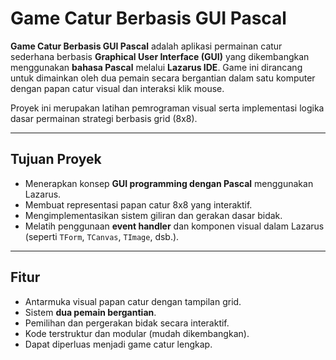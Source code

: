 # Game Catur Berbasis GUI Pascal

**Game Catur Berbasis GUI Pascal** adalah aplikasi permainan catur sederhana berbasis **Graphical User Interface (GUI)** yang dikembangkan menggunakan **bahasa Pascal** melalui **Lazarus IDE**. Game ini dirancang untuk dimainkan oleh dua pemain secara bergantian dalam satu komputer dengan papan catur visual dan interaksi klik mouse.

Proyek ini merupakan latihan pemrograman visual serta implementasi logika dasar permainan strategi berbasis grid (8x8).

---

## Tujuan Proyek

- Menerapkan konsep **GUI programming dengan Pascal** menggunakan Lazarus.
- Membuat representasi papan catur 8x8 yang interaktif.
- Mengimplementasikan sistem giliran dan gerakan dasar bidak.
- Melatih penggunaan **event handler** dan komponen visual dalam Lazarus (seperti `TForm`, `TCanvas`, `TImage`, dsb.).

---

## Fitur

- Antarmuka visual papan catur dengan tampilan grid.
- Sistem **dua pemain bergantian**.
- Pemilihan dan pergerakan bidak secara interaktif.
- Kode terstruktur dan modular (mudah dikembangkan).
- Dapat diperluas menjadi game catur lengkap.
